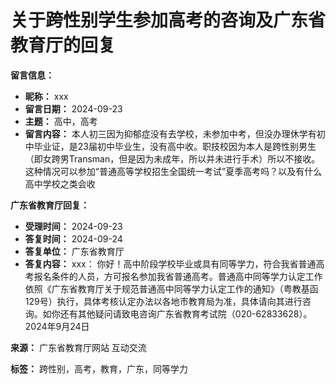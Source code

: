 # 关于跨性别学生参加高考的咨询及广东省教育厅的回复

**留言信息：**

*   **昵称：** xxx
*   **留言日期：** 2024-09-23
*   **主题：** 高中，高考
*   **留言内容：** 本人初三因为抑郁症没有去学校，未参加中考，但没办理休学有初中毕业证，是23届初中毕业生，没有高中收。职技校因为本人是跨性别男生（即女跨男Transman，但是因为未成年，所以并未进行手术）所以不接收。这种情况可以参加“普通高等学校招生全国统一考试”夏季高考吗？以及有什么高中学校之类会收

**广东省教育厅回复：**

*   **受理时间：** 2024-09-23
*   **答复时间：** 2024-09-24
*   **答复单位：** 广东省教育厅
*   **答复内容：** xxx： 你好！高中阶段学校毕业或具有同等学力，符合我省普通高考报名条件的人员，方可报名参加我省普通高考。普通高中同等学力认定工作依照《广东省教育厅关于规范普通高中同等学力认定工作的通知》（粤教基函129号）执行，具体考核认定办法以各地市教育局为准，具体请向其进行咨询。如你还有其他疑问请致电咨询广东省教育考试院（020-62833628）。 2024年9月24日

**来源：** 广东省教育厅网站 互动交流

**标签：** 跨性别，高考，教育，广东，同等学力
